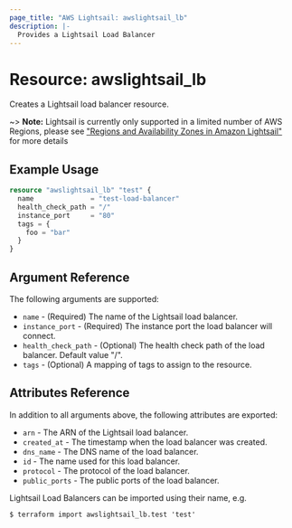 ```yaml
---
page_title: "AWS Lightsail: awslightsail_lb"
description: |-
  Provides a Lightsail Load Balancer
---
```


# Resource: awslightsail_lb

Creates a Lightsail load balancer resource.

~> **Note:** Lightsail is currently only supported in a limited number of AWS Regions, please see ["Regions and Availability Zones in Amazon Lightsail"](https://lightsail.aws.amazon.com/ls/docs/overview/article/understanding-regions-and-availability-zones-in-amazon-lightsail) for more details

## Example Usage

```terraform
resource "awslightsail_lb" "test" {
  name              = "test-load-balancer"
  health_check_path = "/"
  instance_port     = "80"
  tags = {
    foo = "bar"
  }
}
```

## Argument Reference

The following arguments are supported:

* `name` - (Required) The name of the Lightsail load balancer.
* `instance_port` - (Required) The instance port the load balancer will connect.
* `health_check_path` - (Optional) The health check path of the load balancer. Default value "/".
* `tags` - (Optional) A mapping of tags to assign to the resource.

## Attributes Reference

In addition to all arguments above, the following attributes are exported:

* `arn` - The ARN of the Lightsail load balancer.
* `created_at` - The timestamp when the load balancer was created.
* `dns_name` - The DNS name of the load balancer.
* `id` - The name used for this load balancer.
* `protocol` - The protocol of the load balancer.
* `public_ports` - The public ports of the load balancer.

Lightsail Load Balancers can be imported using their name, e.g.

```shell
$ terraform import awslightsail_lb.test 'test'
```
